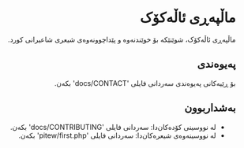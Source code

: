 <div dir=rtl>

# ماڵپەڕی ئاڵەکۆک
ماڵپەڕی ئاڵەکۆک، شوێنێکە بۆ خوێندنەوە و پێداچوونەوەی شیعری شاعیرانی کورد.

## پەیوەندی
بۆ ڕێیەکانی پەیوەندی سەردانی فایلی 'docs/CONTACT' بکەن.

## بەشداربوون
- لە نووسینی کۆدەکان‌دا: سەردانی فایلی 'docs/CONTRIBUTING' بکەن.
- لە نووسینەوەی شیعرەکان‌دا: سەردانی فایلی 'pitew/first.php' بکەن.
